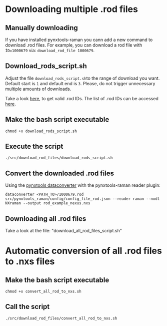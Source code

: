 # Downloading multiple .rod files

## Manually downloading

If you have installed pynxtools-raman you cann add a new command to
download .rod files. For example, you can download a rod file with
`ÌD=1000679` via: `download_rod_file 1000679`.


## Download_rods_script.sh

Adjust the file `download_rods_script.sh`to the range of download you want.
Default start is `1` and default end is `3`.
Please, do not trigger unnecessary multiple amounts of downloads.

Take a look [here](https://solsa.crystallography.net/rod/result), to get valid .rod IDs.
The list of .rod IDs can be accessed [here](https://solsa.crystallography.net/rod/result.php?format=lst&CODSESSION=ooqj2idj19cgpe30275okg42df).
## Make the bash script executable

`chmod +x download_rods_script.sh`

## Execute the script

`./src/download_rod_files/download_rods_script.sh`


## Convert the downloaded .rod files

Using the [pynxtools dataconverter](https://fairmat-nfdi.github.io/pynxtools/learn/dataconverter-and-readers.html) with the pynxtools-raman reader plugin:


`dataconverter <PATH_TO>/1000679.rod src/pynxtools_raman/config/config_file_rod.json --reader raman --nxdl NXraman --output rod_example_nexus.nxs`

## Downloading all .rod files

Take a look at the file: "download_all_rod_files_script.sh"

# Automatic conversion of all .rod files to .nxs files

## Make the bash script executable
`chmod +x convert_all_rod_to_nxs.sh`

## Call the script
`./src/download_rod_files/convert_all_rod_to_nxs.sh`

